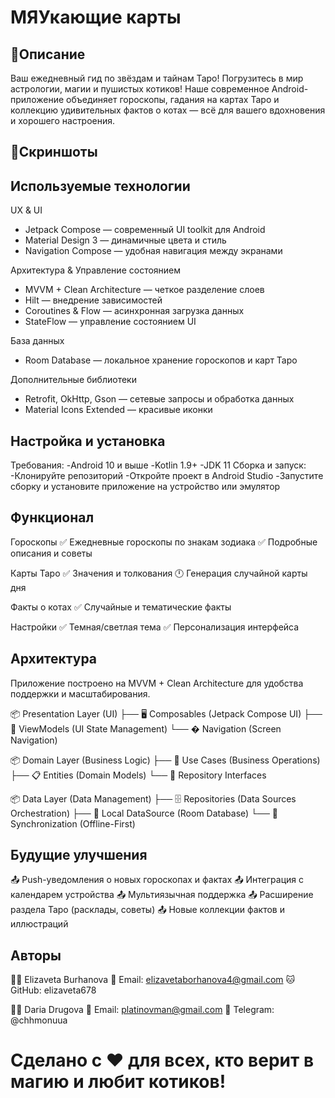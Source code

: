 # МЯУкающие карты
## 📱Описание
Ваш ежедневный гид по звёздам и тайнам Таро!
Погрузитесь в мир астрологии, магии и пушистых котиков!
Наше современное Android-приложение объединяет гороскопы, гадания на картах Таро и коллекцию удивительных фактов о котах — всё для вашего вдохновения и хорошего настроения.
## 📸Скриншоты

## Используемые технологии
UX & UI
- Jetpack Compose — современный UI toolkit для Android
- Material Design 3 — динамичные цвета и стиль
- Navigation Compose — удобная навигация между экранами

Архитектура & Управление состоянием
- MVVM + Clean Architecture — четкое разделение слоев
- Hilt — внедрение зависимостей
- Coroutines & Flow — асинхронная загрузка данных
- StateFlow — управление состоянием UI

База данных
- Room Database — локальное хранение гороскопов и карт Таро

Дополнительные библиотеки
- Retrofit, OkHttp, Gson — сетевые запросы и обработка данных
- Material Icons Extended — красивые иконки

## Настройка и установка
Требования:
-Android 10 и выше
-Kotlin 1.9+
-JDK 11
Сборка и запуск:
-Клонируйте репозиторий
-Откройте проект в Android Studio
-Запустите сборку и установите приложение на устройство или эмулятор

## Функционал
Гороскопы
✅ Ежедневные гороскопы по знакам зодиака
✅ Подробные описания и советы

Карты Таро
✅ Значения и толкования
🕛 Генерация случайной карты дня

Факты о котах
✅ Случайные и тематические факты

Настройки
✅ Темная/светлая тема
✅ Персонализация интерфейса

## Архитектура
Приложение построено на MVVM + Clean Architecture для удобства поддержки и масштабирования.

📦 Presentation Layer (UI)
├── 🖥️ Composables (Jetpack Compose UI)
├── 🎯 ViewModels (UI State Management)
└── � Navigation (Screen Navigation)

📦 Domain Layer (Business Logic)
├── 🎯 Use Cases (Business Operations)
├── 📋 Entities (Domain Models)
└── 🔌 Repository Interfaces

📦 Data Layer (Data Management)
├── 🗄️ Repositories (Data Sources Orchestration)
├── 💾 Local DataSource (Room Database)
└── 🔄 Synchronization (Offline-First)

## Будущие улучшения
📤 Push-уведомления о новых гороскопах и фактах
📤 Интеграция с календарем устройства
📤 Мультиязычная поддержка
📤 Расширение раздела Таро (расклады, советы)
📤 Новые коллекции фактов и иллюстраций

## Авторы
👨‍💻 Elizaveta Burhanova
📧 Email: elizavetaborhanova4@gmail.com
🐱 GitHub: elizaveta678

👨‍💻 Daria Drugova
📧 Email: platinovman@gmail.com
📱 Telegram: @chhmonuua

# Сделано с ❤️ для всех, кто верит в магию и любит котиков!

